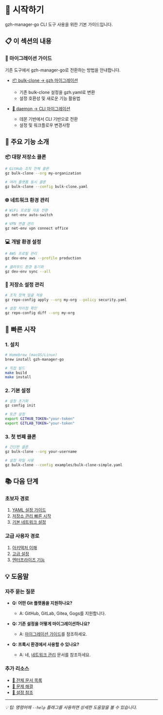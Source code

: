 # 🚀 시작하기

gzh-manager-go CLI 도구 사용을 위한 기본 가이드입니다.

## 📋 이 섹션의 내용

### 🔄 마이그레이션 가이드

기존 도구에서 gzh-manager-go로 전환하는 방법을 안내합니다.

- [📦 bulk-clone → gzh 마이그레이션](migration-guides/bulk-clone-to-gzh.md)
  - 기존 bulk-clone 설정을 gzh.yaml로 변환
  - 설정 호환성 및 새로운 기능 활용법

- [🔄 daemon → CLI 마이그레이션](migration-guides/daemon-to-cli.md)
  - 데몬 기반에서 CLI 기반으로 전환
  - 설정 및 워크플로우 변경사항


## 🎯 주요 기능 소개

### 📦 대량 저장소 클론

```bash
# GitHub 조직 전체 클론
gz bulk-clone --org my-organization

# 여러 플랫폼 동시 클론
gz bulk-clone --config bulk-clone.yaml
```

### 🌐 네트워크 환경 관리

```bash
# WiFi 프로필 자동 전환
gz net-env auto-switch

# VPN 연결 관리
gz net-env vpn connect office
```

### 💻 개발 환경 설정

```bash
# AWS 프로필 관리
gz dev-env aws --profile production

# 클라우드 환경 동기화
gz dev-env sync --all
```

### 🔧 저장소 설정 관리

```bash
# 조직 정책 일괄 적용
gz repo-config apply --org my-org --policy security.yaml

# 설정 차이점 확인
gz repo-config diff --org my-org
```

## 🚀 빠른 시작

### 1. 설치

```bash
# Homebrew (macOS/Linux)
brew install gzh-manager-go

# 직접 빌드
make build
make install
```

### 2. 기본 설정

```bash
# 설정 초기화
gz config init

# 토큰 설정
export GITHUB_TOKEN="your-token"
export GITLAB_TOKEN="your-token"
```

### 3. 첫 번째 클론

```bash
# 간단한 클론
gz bulk-clone --org your-username

# 설정 파일 사용
gz bulk-clone --config examples/bulk-clone-simple.yaml
```

## 📚 다음 단계

### 초보자 경로

1. [YAML 설정 가이드](../04-configuration/yaml-guide.md)
2. [저장소 관리 빠른 시작](../03-core-features/repository-management/repo-config-quick-start.md)
3. [기본 네트워크 설정](../03-core-features/network-management/)

### 고급 사용자 경로

1. [아키텍처 이해](../02-architecture/overview.md)
2. [고급 설정](../04-configuration/configuration-guide.md)
3. [엔터프라이즈 기능](../09-enterprise/)

## 💡 도움말

### 자주 묻는 질문

- **Q: 어떤 Git 플랫폼을 지원하나요?**
  - A: GitHub, GitLab, Gitea, Gogs를 지원합니다.

- **Q: 기존 설정을 어떻게 마이그레이션하나요?**
  - A: [마이그레이션 가이드](migration-guides/)를 참조하세요.

- **Q: 프록시 환경에서 사용할 수 있나요?**
  - A: 네, [네트워크 관리](../03-core-features/network-management/) 문서를 참조하세요.

### 추가 리소스

- [📖 전체 문서 목록](../INDEX.md)
- [🐛 문제 해결](../06-development/debugging-guide.md)
- [🔧 설정 참조](../04-configuration/)

---

_💡 팁: 명령어에 `--help` 플래그를 사용하면 상세한 도움말을 볼 수 있습니다._
